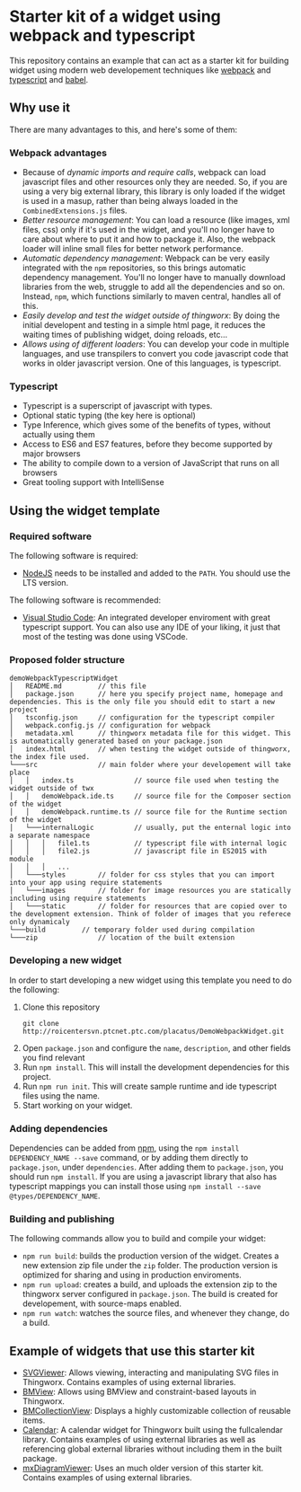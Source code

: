 # Starter kit of a widget using webpack and typescript

This repository contains an example that can act as a starter kit for building widget using modern web developement techniques like [webpack](https://webpack.js.org/) and [typescript](https://www.typescriptlang.org/) and [babel](https://babeljs.io/).

## Why use it

There are many advantages to this, and here's some of them:

### Webpack advantages

* Because of *dynamic imports and require calls*, webpack can load javascript files and other resources only they are needed. So, if you are using a very big external library, this library is only loaded if the widget is used in a masup, rather than being always loaded in the `CombinedExtensions.js` files.
* *Better resource management*: You can load a resource (like images, xml files, css) only if it's used in the widget, and you'll no longer have to care about where to put it and how to package it. Also, the webpack loader will inline small files for better network performance.
* *Automatic dependency management*: Webpack can be very easily integrated with the `npm` repositories, so this brings automatic dependency management. You'll no longer have to manually download libraries from the web, struggle to add all the dependencies and so on. Instead, `npm`, which functions similarly to maven central, handles all of this.
* *Easily develop and test the widget outside of thingworx*: By doing the initial developent and testing in a simple html page, it reduces the waiting times of publishing widget, doing reloads, etc...
* *Allows using of different loaders*: You can develop your code in multiple languages, and use transpilers to convert you code javascript code that works in older javascript version. One of this languages, is typescript.

### Typescript

* Typescript is a superscript of javascript with types.
* Optional static typing (the key here is optional)
* Type Inference, which gives some of the benefits of types, without actually using them
* Access to ES6 and ES7 features, before they become supported by major browsers
* The ability to compile down to a version of JavaScript that runs on all browsers
* Great tooling support with IntelliSense

## Using the widget template

### Required software

The following software is required:

* [NodeJS](https://nodejs.org/en/) needs to be installed and added to the `PATH`. You should use the LTS version.

The following software is recommended:

* [Visual Studio Code](https://code.visualstudio.com/): An integrated developer enviroment with great typescript support. You can also use any IDE of your liking, it just that most of the testing was done using VSCode.

### Proposed folder structure

```
demoWebpackTypescriptWidget
│   README.md         // this file
│   package.json      // here you specify project name, homepage and dependencies. This is the only file you should edit to start a new project
│   tsconfig.json     // configuration for the typescript compiler
│   webpack.config.js // configuration for webpack
│   metadata.xml      // thingworx metadata file for this widget. This is automatically generated based on your package.json
│   index.html        // when testing the widget outside of thingworx, the index file used.
└───src               // main folder where your developement will take place
│   │   index.ts               // source file used when testing the widget outside of twx
│   │   demoWebpack.ide.ts     // source file for the Composer section of the widget
│   │   demoWebpack.runtime.ts // source file for the Runtime section of the widget
│   └───internalLogic          // usually, put the enternal logic into a separate namespace
│   │   │   file1.ts           // typescript file with internal logic
│   │   │   file2.js           // javascript file in ES2015 with module
│   │   │   ...
│   └───styles        // folder for css styles that you can import into your app using require statements
│   └───images        // folder for image resources you are statically including using require statements
│   └───static        // folder for resources that are copied over to the development extension. Think of folder of images that you referece only dynamicaly
└───build         // temporary folder used during compilation
└───zip               // location of the built extension
```

### Developing a new widget

In order to start developing a new widget using this template you need to do the following:

1. Clone this repository
    ```
    git clone http://roicentersvn.ptcnet.ptc.com/placatus/DemoWebpackWidget.git
    ```
2. Open `package.json` and configure the `name`, `description`, and other fields you find relevant
3. Run `npm install`. This will install the development dependencies for this project.
4. Run `npm run init`. This will create sample runtime and ide typescript files using the name.
5. Start working on your widget.

### Adding dependencies

Dependencies can be added from [npm](https://www.npmjs.com/), using the `npm install DEPENDENCY_NAME --save` command, or by adding them directly to `package.json`, under `dependencies`. After adding them to `package.json`, you should run `npm install`.
If you are using a javascript library that also has typescript mappings you can install those using `npm install --save @types/DEPENDENCY_NAME`.

### Building and publishing

The following commands allow you to build and compile your widget:

* `npm run build`: builds the production version of the widget. Creates a new extension zip file under the `zip` folder. The production version is optimized for sharing and using in production enviroments.
* `npm run upload`: creates a build, and uploads the extension zip to the thingworx server configured in `package.json`. The build is created for developement, with source-maps enabled.
* `npm run watch`: watches the source files, and whenever they change, do a build.

## Example of widgets that use this starter kit

* [SVGViewer](http://roicentersvn/placatus/SvgViewerWidget): Allows viewing, interacting and manipulating SVG files in Thingworx. Contains examples of using external libraries.
* [BMView](http://roicentersvn/BogdanMihaiciuc/BMView): Allows using BMView and constraint-based layouts in Thingworx.
* [BMCollectionView](http://roicentersvn/BogdanMihaiciuc/BMCollectionView): Displays a highly customizable collection of reusable items.
* [Calendar](http://roicentersvn/BogdanMihaiciuc/Calendar): A calendar widget for Thingworx built using the fullcalendar library.  Contains examples of using external libraries as well as referencing global external libraries without including them in the built package.
* [mxDiagramViewer](http://roicentersvn/placatus/MxGraphDiagramWidget): Uses an much older version of this starter kit. Contains examples of using external libraries.